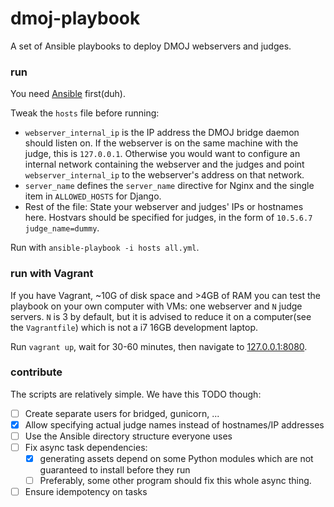 # dmoj-playbook

A set of Ansible playbooks to deploy DMOJ webservers and judges.

### run

You need [Ansible](https://docs.ansible.com/ansible/latest/installation_guide/intro_installation.html) first(duh).

Tweak the `hosts` file before running:
- `webserver_internal_ip` is the IP address the DMOJ bridge daemon should listen on. If the webserver is on the same machine with the judge, this is `127.0.0.1`. Otherwise you would want to configure an internal network containing the webserver and the judges and point `webserver_internal_ip` to the webserver's address on that network.
- `server_name` defines the `server_name` directive for Nginx and the single item in `ALLOWED_HOSTS` for Django.
- Rest of the file: State your webserver and judges' IPs or hostnames here. Hostvars should be specified for judges, in the form of `10.5.6.7 judge_name=dummy`.

Run with `ansible-playbook -i hosts all.yml`.

### run with Vagrant

If you have Vagrant, ~10G of disk space and  >4GB of RAM you can test the playbook on your own computer with VMs: one webserver and `N` judge servers. `N` is 3 by default, but it is advised to reduce it on a computer(see the `Vagrantfile`) which is not a i7 16GB development laptop.

Run `vagrant up`, wait for 30-60 minutes, then navigate to [127.0.0.1:8080](http://127.0.0.1:8080).

### contribute

The scripts are relatively simple. We have this TODO though:

- [ ] Create separate users for bridged, gunicorn, ...
- [X] Allow specifying actual judge names instead of hostnames/IP addresses
- [ ] Use the Ansible directory structure everyone uses
- [ ] Fix async task dependencies:
	- [X] generating assets depend on some Python modules which are not guaranteed to install before they run
	- [ ] Preferably, some other program should fix this whole async thing.
- [ ] Ensure idempotency on tasks
